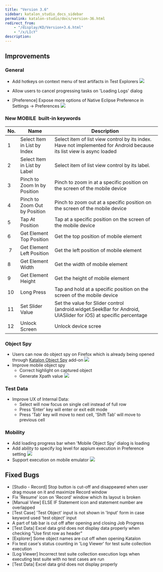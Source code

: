 ```yaml
---
title: "Version 3.6"
sidebar: katalon_studio_docs_sidebar
permalink: katalon-studio/docs/version-36.html
redirect_from:
    - "/display/KD/Version+3.6.html"
    - "/x/LIcY"
description:
---
```

Improvements
------------

### General

*   Add hotkeys on context menu of test artifacts in Test Explorers
    ![](../../images/katalon-studio/docs/version-36/image2016-7-26-143A373A39.png)


*   Allow users to cancel progressing tasks on 'Loading Logs' dialog
*   \[Preference\] Expose more options of Native Eclipse Preference in Settings -> Preferences
    ![](../../images/katalon-studio/docs/version-36/image2016-7-26-143A383A10.png)

### New MOBILE  built-in keywords

| No. | Name | Description |
| --- | --- | --- |
| 1 | Select Item in List by Index | Select item of list view control by its index. Have not implemented for Android because its list view is async loaded |
| 2 | Select Item in List by Label | Select item of list view control by its label. |
| 3 | Pinch to Zoom In by Position | Pinch to zoom in at a specific position on the screen of the mobile device |
| 4 | Pinch to Zoom Out by Position | Pinch to zoom out at a specific position on the screen of the mobile device |
| 5 | Tap At Position | Tap at a specific position on the screen of the mobile device |
| 6 | Get Element Top Position | Get the top position of mobile element |
|  7 | Get Element Left Position | Get the left position of mobile element |
| 8  | Get Element Width | Get the width of mobile element |
| 9 | Get Element Height | Get the height of mobile element |
| 10 | Long Press | Tap and hold at a specific position on the screen of the mobile device |
| 11 | Set Slider Value | Set the value for Slider control (android.widget.SeekBar for Android, UIASlider for iOS) at specific percentage |
| 12 | Unlock Screen | Unlock device scree |

### Object Spy

*   Users can now do object spy on Firefox which is already being opened through [Katalon Object Spy](https://addons.mozilla.org/en-US/firefox/addon/katalon-object-spy/?src=api) add-on
    ![](../../images/katalon-studio/docs/version-36/image2016-7-26-143A403A42.png)
*   Improve mobile object spy
    *   Correct highlight on captured object
    *   Generate Xpath value
        ![](../../images/katalon-studio/docs/version-36/image2016-7-26-143A443A31.png)

### Test Data

*   Improve UX of Internal Data:
    *   Select will now focus on single cell instead of full row
    *   Press 'Enter' key will enter or exit edit mode
    *   Press 'Tab' key will move to next cell, 'Shift Tab' will move to previous cell

### Mobility

*   Add loading progress bar when 'Mobile Object Spy' dialog is loading
*   Add ability to specify log level for appium execution in Preference setting
    ![](../../images/katalon-studio/docs/version-36/image2016-7-26-153A383A41.png)
*   Support execution on mobile emulator
    ![](../../images/katalon-studio/docs/version-36/image2016-7-26-153A393A21.png)

Fixed Bugs
----------

*   \[Studio - Record\] Stop button is cut-off and disappeared when user drag mouse on it and maximize Record window
*   Fix 'Resume' icon on 'Record' window which its layout is broken
*   \[Manual View\] ELSE IF Statement icon and statement number are overlapped
*   \[Test Case\] 'Test Object' input is not shown in 'Input' form in case keyword used 'test object' input
*   A part of tab bar is cut off after opening and closing Job Progress
*   \[Test Data\] Excel data grid does not display data properly when checking "Use first row as header"
*   \[Explorer\] Some object names are cut off when opening Katalon
*   Fix test case's status counting in 'Log Viewer' for test suite collection execution
*   \[Log Viewer\] Incorrect test suite collection execution logs when executing test suite with no test cases are run
*   \[Test Data\] Excel data grid does not display properly